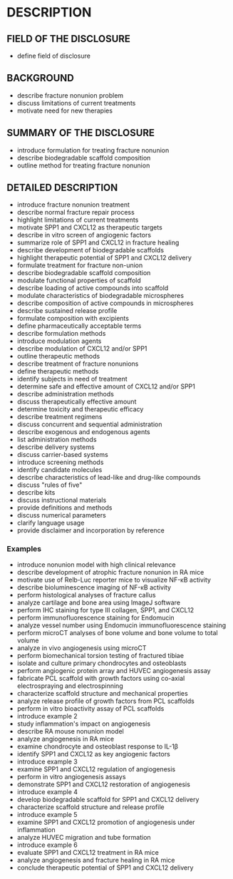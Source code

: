 # DESCRIPTION

## FIELD OF THE DISCLOSURE

- define field of disclosure

## BACKGROUND

- describe fracture nonunion problem
- discuss limitations of current treatments
- motivate need for new therapies

## SUMMARY OF THE DISCLOSURE

- introduce formulation for treating fracture nonunion
- describe biodegradable scaffold composition
- outline method for treating fracture nonunion

## DETAILED DESCRIPTION

- introduce fracture nonunion treatment
- describe normal fracture repair process
- highlight limitations of current treatments
- motivate SPP1 and CXCL12 as therapeutic targets
- describe in vitro screen of angiogenic factors
- summarize role of SPP1 and CXCL12 in fracture healing
- describe development of biodegradable scaffolds
- highlight therapeutic potential of SPP1 and CXCL12 delivery
- formulate treatment for fracture non-union
- describe biodegradable scaffold composition
- modulate functional properties of scaffold
- describe loading of active compounds into scaffold
- modulate characteristics of biodegradable microspheres
- describe composition of active compounds in microspheres
- describe sustained release profile
- formulate composition with excipients
- define pharmaceutically acceptable terms
- describe formulation methods
- introduce modulation agents
- describe modulation of CXCL12 and/or SPP1
- outline therapeutic methods
- describe treatment of fracture nonunions
- define therapeutic methods
- identify subjects in need of treatment
- determine safe and effective amount of CXCL12 and/or SPP1
- describe administration methods
- discuss therapeutically effective amount
- determine toxicity and therapeutic efficacy
- describe treatment regimens
- discuss concurrent and sequential administration
- describe exogenous and endogenous agents
- list administration methods
- describe delivery systems
- discuss carrier-based systems
- introduce screening methods
- identify candidate molecules
- describe characteristics of lead-like and drug-like compounds
- discuss "rules of five"
- describe kits
- discuss instructional materials
- provide definitions and methods
- discuss numerical parameters
- clarify language usage
- provide disclaimer and incorporation by reference

### Examples

- introduce nonunion model with high clinical relevance
- describe development of atrophic fracture nonunion in RA mice
- motivate use of Relb-Luc reporter mice to visualize NF-κB activity
- describe bioluminescence imaging of NF-κB activity
- perform histological analyses of fracture callus
- analyze cartilage and bone area using ImageJ software
- perform IHC staining for type III collagen, SPP1, and CXCL12
- perform immunofluorescence staining for Endomucin
- analyze vessel number using Endomucin immunofluorescence staining
- perform microCT analyses of bone volume and bone volume to total volume
- analyze in vivo angiogenesis using microCT
- perform biomechanical torsion testing of fractured tibiae
- isolate and culture primary chondrocytes and osteoblasts
- perform angiogenic protein array and HUVEC angiogenesis assay
- fabricate PCL scaffold with growth factors using co-axial electrospraying and electrospinning
- characterize scaffold structure and mechanical properties
- analyze release profile of growth factors from PCL scaffolds
- perform in vitro bioactivity assay of PCL scaffolds
- introduce example 2
- study inflammation's impact on angiogenesis
- describe RA mouse nonunion model
- analyze angiogenesis in RA mice
- examine chondrocyte and osteoblast response to IL-1β
- identify SPP1 and CXCL12 as key angiogenic factors
- introduce example 3
- examine SPP1 and CXCL12 regulation of angiogenesis
- perform in vitro angiogenesis assays
- demonstrate SPP1 and CXCL12 restoration of angiogenesis
- introduce example 4
- develop biodegradable scaffold for SPP1 and CXCL12 delivery
- characterize scaffold structure and release profile
- introduce example 5
- examine SPP1 and CXCL12 promotion of angiogenesis under inflammation
- analyze HUVEC migration and tube formation
- introduce example 6
- evaluate SPP1 and CXCL12 treatment in RA mice
- analyze angiogenesis and fracture healing in RA mice
- conclude therapeutic potential of SPP1 and CXCL12 delivery

